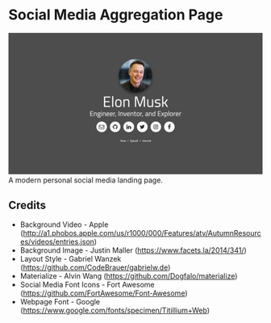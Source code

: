 Social Media Aggregation Page
=============================

![](https://raw.githubusercontent.com/Au1st3in/au1st3in.github.io/master/img/example.png)
A modern personal social media landing page.

## Credits
* Background Video - Apple (http://a1.phobos.apple.com/us/r1000/000/Features/atv/AutumnResources/videos/entries.json)
* Background Image - Justin Maller (https://www.facets.la/2014/341/)
* Layout Style - Gabriel Wanzek (https://github.com/CodeBrauer/gabrielw.de)
* Materialize - Alvin Wang (https://github.com/Dogfalo/materialize)
* Social Media Font Icons - Fort Awesome (https://github.com/FortAwesome/Font-Awesome)
* Webpage Font - Google (https://www.google.com/fonts/specimen/Titillium+Web)

